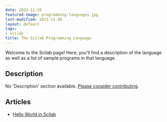 ```yaml
---
date: 2023-11-20
featured-image: programming-languages.jpg
last-modified: 2023-11-20
layout: default
tags:
- scilab
title: The Scilab Programming Language
---
```


Welcome to the Scilab page! Here, you'll find a description of the language as well as a list of sample programs in that language.

## Description

No 'Description' section available. [Please consider contributing](https://github.com/TheRenegadeCoder/sample-programs-website).

## Articles

- [Hello World in Scilab](https://sampleprograms.io/projects/hello-world/scilab)